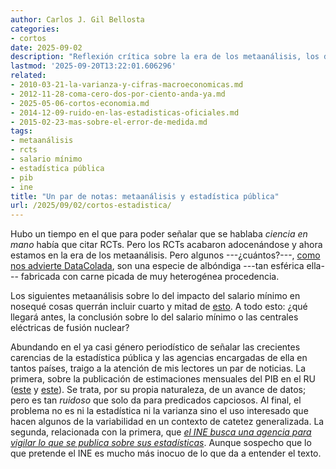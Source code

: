 ```yaml
---
author: Carlos J. Gil Bellosta
categories:
- cortos
date: 2025-09-02
description: "Reflexión crítica sobre la era de los metaanálisis, los debates del salario mínimo, la fiabilidad de las estadísticas públicas y el papel del INE en la comunicación de datos. Entre ciencia, ruido y política, ¿qué pesa más?"
lastmod: '2025-09-20T13:22:01.606296'
related:
- 2010-03-21-la-varianza-y-cifras-macroeconomicas.md
- 2012-11-28-coma-cero-dos-por-ciento-anda-ya.md
- 2025-05-06-cortos-economia.md
- 2014-12-09-ruido-en-las-estadisticas-oficiales.md
- 2015-02-23-mas-sobre-el-error-de-medida.md
tags:
- metaanálisis
- rcts
- salario mínimo
- estadística pública
- pib
- ine
title: "Un par de notas: metaanálisis y estadística pública"
url: /2025/09/02/cortos-estadistica/
---
```


Hubo un tiempo en el que para poder señalar que se hablaba _ciencia en mano_ había que citar RCTs. Pero los RCTs acabaron adocenándose y ahora estamos en la era de los metaanálisis. Pero algunos ---¿cuántos?---, [como nos advierte DataColada](https://datacolada.org/127), son una especie de albóndiga ---tan esférica ella--- fabricada con carne picada de muy heterogénea procedencia.

Los siguientes metaanálisis sobre lo del impacto del salario mínimo en nosequé cosas querrán incluir cuarto y mitad de [esto](https://www.nber.org/papers/w34033). A todo esto: ¿qué llegará antes, la conclusión sobre lo del salario mínimo o las centrales eléctricas de fusión nuclear?

Abundando en el ya casi género periodístico de señalar las crecientes carencias de la estadística pública y las agencias encargadas de ella en tantos países, traigo a la atención de mis lectores un par de noticias. La primera, sobre la publicación de estimaciones mensuales del PIB en el RU ([este](https://www.ft.com/content/288de812-b4f4-48d2-b72c-ecd86e6878b7) y [este](https://www.ft.com/content/8938d80e-b305-4f07-885e-7acb4f0f7a61)). Se trata, por su propia naturaleza, de un avance de datos; pero es tan _ruidoso_ que solo da para predicados capciosos. Al final, el problema no es ni la estadística ni la varianza sino el uso interesado que hacen algunos de la variabilidad en un contexto de catetez generalizada. La segunda, relacionada con la primera, que [_el INE busca una agencia para vigilar lo que se publica sobre sus estadísticas_](https://www.elconfidencial.com/economia/2025-08-23/ine-busca-agencia-para-vigilar-publicaciones-en-medios_4195140/). Aunque sospecho que lo que pretende el INE es mucho más inocuo de lo que da a entender el texto.
